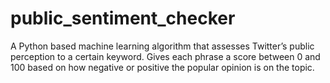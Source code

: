 # public_sentiment_checker
A Python based machine learning algorithm that assesses Twitter’s public perception to a certain keyword. Gives each phrase a score between 0 and 100 based on how negative or positive the popular opinion is on the topic.
